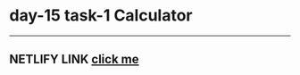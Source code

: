 # day-15 task-1 Calculator

<hr>

## NETLIFY LINK <span><a href="https://stellar-pastelito-e5ee58.netlify.app/" target="_blank">click me</a></span>